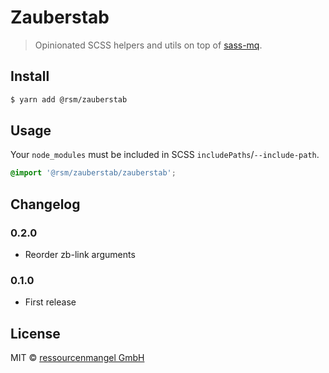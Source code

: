 # Zauberstab

> Opinionated SCSS helpers and utils on top of [sass-mq](https://sass-mq.github.io/sass-mq/).

## Install

```bash
$ yarn add @rsm/zauberstab
```

## Usage

Your `node_modules` must be included in SCSS `includePaths`/`--include-path`.

```scss
@import '@rsm/zauberstab/zauberstab';
```

## Changelog

### 0.2.0

* Reorder zb-link arguments

### 0.1.0

* First release

## License

MIT © [ressourcenmangel GmbH](https://ressourcenmangel.de)
